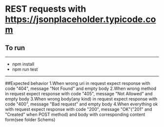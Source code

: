 # REST requests with https://jsonplaceholder.typicode.com
## To run
***
+ npm install
+ npm run test
***
##Expected behavior
1.When wrong uri in request expect response with code "404", message "Not Found" and empty body
2.When wrong method in request expect response with code "405", message "Not Allowed" and empty body
3.When wrong body(any kind) in request expect response with code "400", message "Bad request" and empty body
4.When everything ok with request expect response with code "200", message "OK"("201" and "Created" when POST method) and body with corresponding content form(see folder Schems)